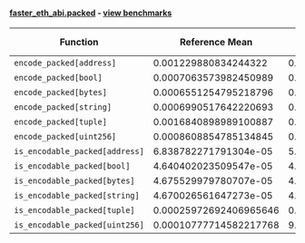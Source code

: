 #### [faster_eth_abi.packed](https://github.com/BobTheBuidler/faster-eth-abi/blob/master/faster_eth_abi/packed.py) - [view benchmarks](https://github.com/BobTheBuidler/faster-eth-abi/blob/master/benchmarks/test_packed_benchmarks.py)

| Function | Reference Mean | Faster Mean | % Change | Speedup (%) | x Faster | Faster |
|----------|---------------|-------------|----------|-------------|----------|--------|
| `encode_packed[address]` | 0.001229880834244322 | 0.0005136166431764248 | 58.24% | 139.46% | 2.39x | ✅ |
| `encode_packed[bool]` | 0.0007063573982450989 | 0.0003281111755171297 | 53.55% | 115.28% | 2.15x | ✅ |
| `encode_packed[bytes]` | 0.0006551254795218796 | 0.00030628789765581034 | 53.25% | 113.89% | 2.14x | ✅ |
| `encode_packed[string]` | 0.0006990517642220693 | 0.00033424756800793547 | 52.19% | 109.14% | 2.09x | ✅ |
| `encode_packed[tuple]` | 0.0016840898989100887 | 0.0010737208908654665 | 36.24% | 56.85% | 1.57x | ✅ |
| `encode_packed[uint256]` | 0.0008608854785134845 | 0.00047728578199834334 | 44.56% | 80.37% | 1.80x | ✅ |
| `is_encodable_packed[address]` | 6.838782271791304e-05 | 5.005989882387871e-05 | 26.80% | 36.61% | 1.37x | ✅ |
| `is_encodable_packed[bool]` | 4.640402023509547e-05 | 4.428423375569392e-05 | 4.57% | 4.79% | 1.05x | ✅ |
| `is_encodable_packed[bytes]` | 4.675529979780707e-05 | 4.8075590655379536e-05 | -2.82% | -2.75% | 0.97x | ❌ |
| `is_encodable_packed[string]` | 4.670026561647273e-05 | 4.4206790645957006e-05 | 5.34% | 5.64% | 1.06x | ✅ |
| `is_encodable_packed[tuple]` | 0.00025972692406965646 | 0.00024728006744351307 | 4.79% | 5.03% | 1.05x | ✅ |
| `is_encodable_packed[uint256]` | 0.00010777714582217768 | 9.884972527220044e-05 | 8.28% | 9.03% | 1.09x | ✅ |
